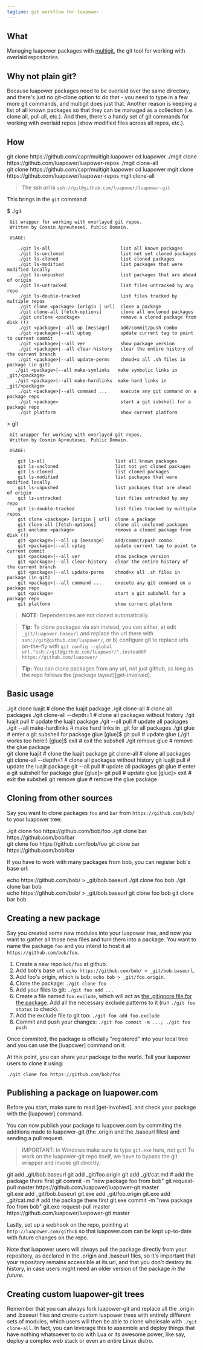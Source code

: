 ```yaml
---
tagline: git workflow for luapower
---
```


## What

Managing luapower packages with [multigit](https://github.com/capr/multigit),
the git tool for working with overlaid repositories.

## Why not plain git?

Because luapower packages need to be overlaid over the same directory, and
there's just no git-clone option to do that - you need to type in a few more
git commands, and multigit does just that. Another reason is keeping
a list of all known packages so that they can be managed as a collection
(i.e. clone all, pull all, etc.). And then, there's a handy set of git
commands for working with overlaid repos (show modified files across
all repos, etc.).

## How

<div class="shell_btn"></div>
<div class=unix_shell>
	git clone https://github.com/capr/multigit luapower
	cd luapower
	./mgit clone https://github.com/luapower/luapower-repos
	./mgit clone-all
</div>
<div class=windows_shell>
	git clone https://github.com/capr/multigit luapower
	cd luapower
	mgit clone https://github.com/luapower/luapower-repos
	mgit clone-all
</div>

> The ssh url is `ssh://git@github.com/luapower/luapower-git`

This brings in the `git` command:

<div class="shell_btn"></div>
<div class="unix_shell">
	$ ./git

	 Git wrapper for working with overlayed git repos.
	 Written by Cosmin Apreutesei. Public Domain.

	 USAGE:

		./git ls-all                          list all known packages
		./git ls-uncloned                     list not yet cloned packages
		./git ls-cloned                       list cloned packages
		./git ls-modified                     list packages that were modified locally
		./git ls-unpushed                     list packages that are ahead of origin
		./git ls-untracked                    list files untracked by any repo
		./git ls-double-tracked               list files tracked by multiple repos
		./git clone <package> [origin | url]  clone a package
		./git clone-all [fetch-options]       clone all uncloned packages
		./git unclone <package>               remove a cloned package from disk (!)
		./git <package>|--all up [message]    add/commit/push combo
		./git <package>|--all uptag           update current tag to point to current commit
		./git <package>|--all ver             show package version
		./git <package>|--all clear-history   clear the entire history of the current branch
		./git <package>|--all update-perms    chmod+x all .sh files in package (in git)
	   ./git <package>|--all make-symlinks   make symbolic links in _git/<package>
	   ./git <package>|--all make-hardlinks  make hard links in _git/<package>
		./git <package>|--all command ...     execute any git command on a package repo
		./git <package>                       start a git subshell for a package repo
		./git platform                        show current platform
</div>
<div class="windows_shell">
	> git

	 Git wrapper for working with overlayed git repos.
	 Written by Cosmin Apreutesei. Public Domain.

	 USAGE:

		git ls-all                          list all known packages
		git ls-uncloned                     list not yet cloned packages
		git ls-cloned                       list cloned packages
		git ls-modified                     list packages that were modified locally
		git ls-unpushed                     list packages that are ahead of origin
		git ls-untracked                    list files untracked by any repo
		git ls-double-tracked               list files tracked by multiple repos
		git clone <package> [origin | url]  clone a package
		git clone-all [fetch-options]       clone all uncloned packages
		git unclone <package>               remove a cloned package from disk (!)
		git <package>|--all up [message]    add/commit/push combo
		git <package>|--all uptag           update current tag to point to current commit
		git <package>|--all ver             show package version
		git <package>|--all clear-history   clear the entire history of the current branch
		git <package>|--all update-perms    chmod+x all .sh files in package (in git)
		git <package>|--all command ...     execute any git command on a package repo
		git <package>                       start a git subshell for a package repo
		git platform                        show current platform
</div>

> __NOTE__: Dependencies are not cloned automatically.

> __Tip:__ To clone packages via ssh instead, you can either,
a) edit `_git/luapower.baseurl` and replace the url there with
`ssh://git@github.com/luapower/`, or
b) configure git to replace urls on-the-fly with
`git config --global url."ssh://git@github.com/luapower/".insteadOf https://github.com/luapower/`

> __Tip:__ You can clone packages from any url, not just github,
as long as the repo follows the [package layout][get-involved].

## Basic usage

<div class="shell_btn"></div>
<div class="unix_shell">
	./git clone luajit                # clone the luajit package
	./git clone-all                   # clone all packages
	./git clone-all --depth=1         # clone all packages without history
	./git luajit pull                 # update the luajit package
	./git --all pull                  # update all packages
	./git --all make-hardlinks        # make hard links in _git for all packages
	./git glue                        # enter a git subshell for package glue
	[glue]$ git pull                  # update glue (./git works too here!)
	[glue]$ exit                      # exit the subshell
	./git remove glue                 # remove the glue package
</div>
<div class="windows_shell">
	git clone luajit                # clone the luajit package
	git clone-all                   # clone all packages
	git clone-all --depth=1         # clone all packages without history
	git luajit pull                 # update the luajit package
	git --all pull                  # update all packages
	git glue                        # enter a git subshell for package glue
	[glue]> git pull                # update glue
	[glue]> exit                    # exit the subshell
	git remove glue                 # remove the glue package
</div>

## Cloning from other sources

Say you want to clone packages `foo` and `bar` from
`https://github.com/bob/` to your luapower tree:

<div class="shell_btn"></div>
<div class="unix_shell">
	./git clone foo https://github.com/bob/foo
	./git clone bar https://github.com/bob/bar
</div>
<div class="windows_shell">
	git clone foo https://github.com/bob/foo
	git clone bar https://github.com/bob/bar
</div>

If you have to work with many packages from bob, you can register bob's base url:

<div class="unix_shell">
	echo https://github.com/bob/ > _git/bob.baseurl
	./git clone foo bob
	./git clone bar bob
</div>
<div class="windows_shell">
	echo https://github.com/bob/ > _git/bob.baseurl
	git clone foo bob
	git clone bar bob
</div>

## Creating a new package

Say you created some new modules into your luapower tree,
and now you want to gather all those new files and turn them into a package.
You want to name the package `foo` and you intend to host it at
`https://github.com/bob/foo`.

1. Create a new repo `bob/foo` at github.
2. Add bob's base url: `echo https://github.com/bob/ > _git/bob.baseurl`.
3. Add foo's origin, which is bob: `echo bob > _git/foo.origin`.
4. Clone the package: `./git clone foo`
5. Add your files to git: `./git foo add ...`
6. Create a file named `foo.exclude`, which will act as [the .gitignore file
for the package](/get-involved#the-exclude-file). Add all the necessary
exclude patterns to it (run `./git foo status` to check).
7. Add the exclude file to git too: `./git foo add foo.exclude`
8. Commit and push your changes: `./git foo commit -m ...; ./git foo push`

Once commited, the package is officially "registered" into your local
tree and you can use the [luapower] command on it.

At this point, you can share your package to the world.
Tell your luapower users to clone it using:

	./git clone foo https://github.com/bob/foo

## Publishing a package on luapower.com

Before you start, make sure to read [get-involved], and check your
package with the [luapower] command.

You can now publish your package to luapower.com by commiting the additions
made to luapower-git (the .origin and the .baseurl files) and sending
a pull request.

> IMPORTANT: In Windows make sure to type `git.exe` here, not `git`!
To work on the luapower-git repo itself, we have to bypass the git wrapper
and invoke git directly.

<div class="shell_btn"></div>
<div class="unix_shell">
	git add _git/bob.baseurl
	git add _git/foo.origin
	git add _git/cat.md   # add the package there first
	git commit -m "new package foo from bob"
	git request-pull master https://github.com/luapower/luapower-git master
</div>
<div class="windows_shell">
	git.exe add _git/bob.baseurl
	git.exe add _git/foo.origin
	git.exe add _git/cat.md   # add the package there first
	git.exe commit -m "new package foo from bob"
	git.exe request-pull master https://github.com/luapower/luapower-git master
</div>

Lastly, set up a webhook on the repo, pointing at
`http://luapower.com/github` so that luapower.com can be kept up-to-date
with future changes on the repo.

Note that luapower users will always pull the package directly from your
repository, as declared in the .origin and .baseurl files, so it's important
that your repository remains accessible at its url, and that you don't
destroy its history, in case users might need an older version of the
package _in the future_.

## Creating custom luapower-git trees

Remember that you can always fork luapower-git and replace all the .origin
and .baseurl files and create custom luapower trees with entirely different
sets of modules, which users will then be able to clone wholesale with
`./git clone-all`. In fact, you can leverage this to assemble and deploy
things that have nothing whatsoever to do with Lua or its awesome power,
like say, deploy a complex web stack or even an entire Linux distro.

